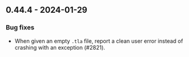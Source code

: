 ## 0.44.4 - 2024-01-29

### Bug fixes

- When given an empty `.tla` file, report a clean user error instead of crashing with an exception (#2821).
